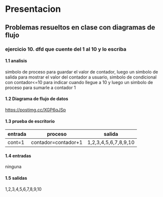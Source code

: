 # Presentacion
## Problemas resueltos en clase con diagramas de flujo
### ejercicio 10. dfd que cuente del 1 al 10 y lo escriba
#### 1.1 analisis 
simbolo de proceso para guardar el valor de contador, luego un simbolo de salida para mostrar el valor del contador a usuario, simbolo de condicional con contador<=10 para indicar cuando llegue a 10 y luego un simbolo de proceso para sumarle a contador 1
#### 1.2 Diagrama de flujo de datos
https://postimg.cc/XGP6qJSp
#### 1.3 prueba de escritorio
|entrada|proceso|salida|
|------------|-------------|----------|
| cont=1   |contador=contador+1 |1,2,3,4,5,6,7,8,9,10        |
#### 1.4 entradas
ninguna
#### 1.5 salidas
1,2,3,4,5,6,7,8,9,10
